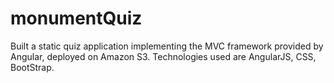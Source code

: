 # monumentQuiz
Built a static quiz application implementing the MVC framework provided by Angular, deployed on Amazon S3. Technologies used are AngularJS, CSS, BootStrap.
